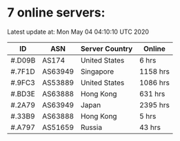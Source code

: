 # 7 online servers:

Latest update at: Mon May 04 04:10:10 UTC 2020

| ID | ASN | Server Country | Online |
| -- | --- | -------------- | ------ |
| #.D09B | AS174 | United States | 6 hrs |
| #.7F1D | AS63949 | Singapore | 1158 hrs |
| #.9FC3 | AS53889 | United States | 1086 hrs |
| #.BD3E | AS63888 | Hong Kong | 631 hrs |
| #.2A79 | AS63949 | Japan | 2395 hrs |
| #.33B9 | AS63888 | Hong Kong | 5 hrs |
| #.A797 | AS51659 | Russia | 43 hrs |

